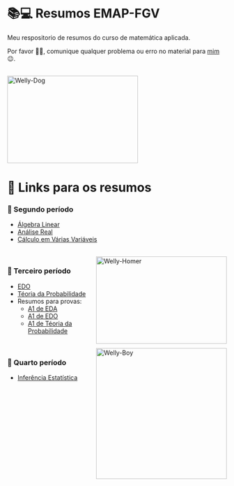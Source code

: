 <!-- <div style="display: inline_block"><br>
  <img align="right" alt="Welly-Yodinha" height="200" width="300" src="https://media.giphy.com/media/YFFGUPTPTRqIhwepA4/giphy.gif?cid=ecf05e47z7ju22xylp0rbziar6ty3n1e81kbokf4mz2rhp0l&rid=giphy.gif&ct=g">
</div> -->

# 📚💻 Resumos EMAP-FGV
Meu respositorio de resumos do curso de matemática aplicada.

Por favor 🕵️‍♂️, comunique qualquer problema ou erro no material para [mim](https://github.com/wellington36) 😉.

<div style="display: inline_block"><br>
  <img alt="Welly-Dog" height="200" width="300" src="https://media.giphy.com/media/YFFGUPTPTRqIhwepA4/giphy.gif?cid=ecf05e47z7ju22xylp0rbziar6ty3n1e81kbokf4mz2rhp0l&rid=giphy.gif&ct=g">
</div>

# 🔗 Links para os resumos

### 📙 Segundo período
  - [Álgebra Linear](https://github.com/wellington36/Resumos_EMAP-FGV/blob/main/2%20periodo/Algebra_linear.pdf)
  - [Análise Real](https://github.com/wellington36/Resumos_EMAP-FGV/blob/main/2%20periodo/Analise_real.pdf)
  - [Cálculo em Várias Variáveis](https://github.com/wellington36/Resumos_EMAP-FGV/blob/main/2%20periodo/CalculusII.pdf)

<div style="display: inline_block"><br>
  <img align="right" alt="Welly-Homer" height="200" width="300" src="https://media.giphy.com/media/IPbS5R4fSUl5S/giphy.gif?cid=ecf05e47sfsfvr5retcjqimh3dp0m69r3x6s1rmoavg147i8&rid=giphy.gif&ct=g">
</div>

### 📘 Terceiro período
  - [EDO](https://github.com/wellington36/Resumos_EMAP-FGV/blob/main/2%20periodo/CalculusII.pdf)
  - [Téoria da Probabilidade](https://github.com/wellington36/Resumos_EMAP-FGV/blob/main/3%20periodo/Teoria_da_Probabilidade.pdf)
  - Resumos para provas:
      - [A1 de EDA](https://github.com/wellington36/Resumos_EMAP-FGV/blob/main/3%20periodo/resumos_de_provas/Resumo_A1_EDA.pdf)
      - [A1 de EDO](https://github.com/wellington36/Resumos_EMAP-FGV/blob/main/3%20periodo/resumos_de_provas/Resumo_A1_EDO.pdf)
      - [A1 de Téoria da Probabilidade](https://github.com/wellington36/Resumos_EMAP-FGV/blob/main/3%20periodo/resumos_de_provas/Resumo_A1_Prob.pdf)

<div style="display: inline_block"><br>
  <img align="right" alt="Welly-Boy" height="300" width="300" src="https://media.giphy.com/media/H48YKEw3fXrcvIF2xE/giphy.gif?cid=ecf05e477wnly0jro7oy1ebh1x7rho7lha8cmcxzjvax4nki&rid=giphy.gif&ct=g">
</div>

### 📗 Quarto período
  - [Inferência Estatística](https://github.com/wellington36/Resumos_EMAP-FGV/blob/main/4%20periodo/Inferencia_estatistica.pdf)
